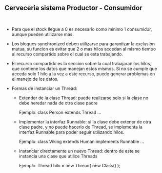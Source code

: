 <h2>Cerveceria sistema Productor - Consumidor</h2>
<br>

- Para que el stock llegue a 0 es necesario como minimo 1 consumidor, aunque pueden utilizarse más.

- Los bloques synchronized deben utilizarse para garantizar la exclusion mutua, su funcion es 
evitar que 2 o mas hilos accedan al mismo tiempo al recurso compartido sobre el cual se esta trabajando.

- El recurso compartido es la seccion sobre la cual trabajaran los hilos, que contiene los datos
que manejan estos mismos. Si no se cumple que acceda solo 1 hilo a la vez a este recurso, puede
generar problemas en el manejo de los datos.

- Formas de instanciar un Thread:

  - Extender de la clase Thread: puede realizarse solo si la clase no debe heredar nada de otra clase padre
  
    Ejemplo: class Person extends Thread ...
    
  - Implementar la interfaz Runnable: si la clase debe extener de otra clase padre, y no puede hacerlo de Thread,
  se implementa la interfaz Runnable para poder seguir utilizando hilos.
  
    Ejemplo: class Viking extends Human implements Runnable ...
    
  - Instanciar directamente un nuevo Thread: dentro de este se instancia una clase que utilice Threads
    
    Ejemplo: Thread hilo = new Thread( new Class() );

